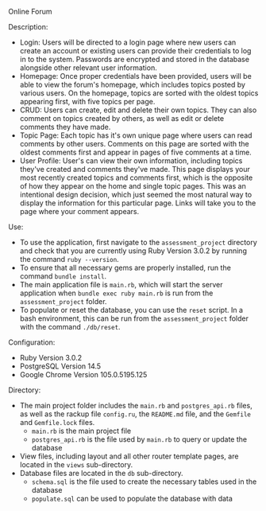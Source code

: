 Online Forum

Description:
- Login: Users will be directed to a login page where new users can create an account or existing users can provide their credentials to log in to the system. Passwords are encrypted and stored in the database alongside other relevant user information. 
- Homepage: Once proper credentials have been provided, users will be able to view the forum's homepage, which includes topics posted by various users. On the homepage, topics are sorted with the oldest topics appearing first, with five topics per page.
- CRUD: Users can create, edit and delete their own topics. They can also comment on topics created by others, as well as edit or delete comments they have made.
- Topic Page: Each topic has it's own unique page where users can read comments by other users. Comments on this page are sorted with the oldest comments first and appear in pages of five comments at a time.
- User Profile: User's can view their own information, including topics they've created and comments they've made. This page displays your most recently created topics and comments first, which is the opposite of how they appear on the home and single topic pages. This was an intentional design decision, which just seemed the most natural way to display the information for this particular page. Links will take you to the page where your comment appears.

Use:
- To use the application, first navigate to the `assessment_project` directory and check that you are currently using Ruby Version 3.0.2 by running the command `ruby --version`.
- To ensure that all necessary gems are properly installed, run the command `bundle install`.
- The main application file is `main.rb`, which will start the server   application when `bundle exec ruby main.rb` is run from the `assessment_project` folder.
- To populate or reset the database, you can use the `reset` script. In a bash environment, this can be run from the `assessment_project` folder with the command `./db/reset`.

Configuration:
- Ruby Version 3.0.2
- PostgreSQL Version 14.5
- Google Chrome Version 105.0.5195.125

Directory:
- The main project folder includes the `main.rb` and `postgres_api.rb` files, as well as the rackup file `config.ru`, the `README.md` file, and the `Gemfile` and `Gemfile.lock` files.
  - `main.rb` is the main project file
  - `postgres_api.rb` is the file used by `main.rb` to query or update the database
- View files, including layout and all other router template pages, are located in the `views` sub-directory.
- Database files are located in the `db` sub-directory.
    - `schema.sql` is the file used to create the necessary tables used in the database
    - `populate.sql` can be used to populate the database with data
